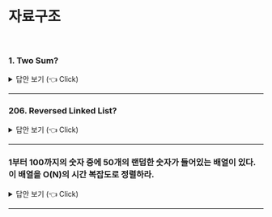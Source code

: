 # 자료구조
<br>

### 1. Two Sum?

<details>
   <summary> 답안 보기 (👈 Click)</summary>
<br />
[참고: 더 개발자, 인터뷰 가이드] 
   
+ 1. 시간 복잡도 O(N^2), 공간 복잡도 O(1)
    ```
       class Solution {
          public int[] twoSum(int[] nums, int target) {

              int[] answer = new int[2]; 

              for(int i=0; i<nums.length; i++){
                  for(int j=i+1; j<nums.length; j++){
                      if(nums[i]+nums[j] == target){
                          answer[0] = i;
                          answer[1] = j;
                      }
                  }
              }

              return answer;
          }
      }     
    ```
  2. 시간 복잡도 O(N), 공간 복잡도 O(N)  
    ```
       class Solution {
          public int[] twoSum(int[] nums, int target) {

              int[] answer = new int[2]; 
              HashMap<Integer, Integer> map = new HashMap<>(); 

              for(int i=0; i<nums.length; i++){
                  if(map.containsKey(target-nums[i])){
                      answer[0] = map.get(target-nums[i]);
                      answer[1] = i;
                  }else{
                      map.put(nums[i], i);
                  }
              }

              return answer;

          }
      }
   
    ```
   
</details>

-----------------------



### 206. Reversed Linked List?

<details>
   <summary> 답안 보기 (👈 Click)</summary>
<br />
[참고: 더 개발자, 인터뷰 가이드] 

  1. Iteration 
+ ```
  class Solution {
    public ListNode reverseList(ListNode head) {
        
        ListNode res = null;

        while(head != null){
            ListNode tmp = new ListNode(head.val);
            tmp.next = res;
            res = tmp;
            head = head.next;
        }

        return res; 
    }
  }
   
  ```
   
  2. Recursive
  ```
    class Solution {
       public ListNode reverseList(ListNode head) {

              if(head == null || head.next == null){
                  return head;
              }

              ListNode reverseNode = reverseList(head.next);

              head.next.next = head;
              head.next = null;

              return reverseNode;

       }
   }
  ```  
   
   
</details>

-----------------------



### 1부터 100까지의 숫자 중에 50개의 랜덤한 숫자가 들어있는 배열이 있다. 이 배열을 O(N)의 시간 복잡도로 정렬하라. 

<details>
   <summary> 답안 보기 (👈 Click)</summary>
<br />
[참고: 더 개발자, 인터뷰 가이드] 

+ ```
      import java.util.*; 

      public class Main {
          public static void main(String args[]) {

            Scanner sc = new Scanner(System.in);
            int[] arr = new int[110];
            int max = 100;
            int min = 1; 

            for(int i=0; i<50; i++){
              int b = (int)(Math.random()*(max-min+1)+min); 

              arr[b] += 1;  
            }

            for(int i=1; i<=100; i++){
                int cnt = arr[i];

                for(int j=1; j<=cnt; j++){
                    System.out.print(i + " ");
                }
            }




          }
      }
   
  ``` 
   
</details>

-----------------------
